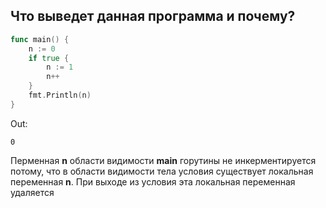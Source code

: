 ## Что выведет данная программа и почему?

```go
func main() {
    n := 0
    if true {
        n := 1
        n++
    }   
    fmt.Println(n)
}
```

Out:
```
0
```

Перменная **n** области видимости **main** горутины не инкерментируется потому, что в области видимости тела условия существует локальная переменная **n**. При выходе из условия эта локальная переменная удаляется